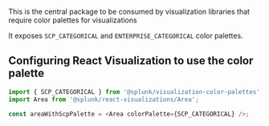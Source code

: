 This is the central package to be consumed by visualization libraries that require color palettes for visualizations

It exposes `SCP_CATEGORICAL` and `ENTERPRISE_CATEGORICAL` color palettes.

## Configuring React Visualization to use the color palette

```js
import { SCP_CATEGORICAL } from '@splunk/visualization-color-palettes';
import Area from '@splunk/react-visualizations/Area';

const areaWithScpPalette = <Area colorPalette={SCP_CATEGORICAL} />;
```
